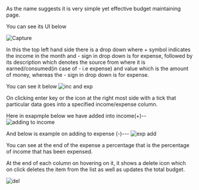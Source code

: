As the name suggests it is very simple yet effective budget maintaining page.

You can see its UI below

![Capture](https://user-images.githubusercontent.com/62583335/88816295-dd5a1c00-d1d9-11ea-94ff-ff79933db33d.JPG)

In this the top left hand side there is a drop down where + symbol indicates the income  in the month and - sign in drop down is for expense, followed by its description which denotes the source from where it is earned/consumed(in case of - i.e expense) and value which is the amount of money, whereas the - sign in drop down is for expense.

You can see it below
![inc and exp](https://user-images.githubusercontent.com/62583335/88817694-776e9400-d1db-11ea-80ca-85b0b8a219a0.JPG)

On clicking enter key or the icon at the right most side with a tick that particular data goes into a specified income/expense column.

Here in exapmple below we have added into income(+)--
![adding to income](https://user-images.githubusercontent.com/62583335/88817714-7b021b00-d1db-11ea-92a6-fb588666d5f2.JPG)

And below is example on adding to expense (-)---
![exp add](https://user-images.githubusercontent.com/62583335/88817723-7e95a200-d1db-11ea-986a-4dfbb0b54bfc.JPG)

You can see at the end of the expense a percentage that is the percentage of income that has been expensed.


At the end of each column on hovering on it, it shows a delete icon which on click deletes the item from the list as well as updates the total budget. 

![del](https://user-images.githubusercontent.com/62583335/88817738-82c1bf80-d1db-11ea-955c-02e3b546d9da.JPG)
